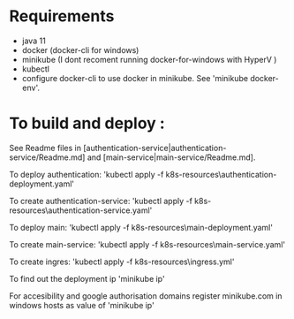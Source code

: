 
# Requirements
 * java 11
 * docker (docker-cli for windows)
 * minikube (I dont recoment running docker-for-windows with HyperV )
 * kubectl
 * configure docker-cli to use docker in minikube. See 'minikube docker-env'.

# To build and deploy :

See Readme files in [authentication-service|authentication-service/Readme.md] and [main-service|main-service/Readme.md].

To deploy authentication:
'kubectl apply -f k8s-resources\authentication-deployment.yaml'

To create authentication-service:
'kubectl apply -f k8s-resources\authentication-service.yaml'


To deploy main:
'kubectl apply -f k8s-resources\main-deployment.yaml'

To create main-service:
'kubectl apply -f k8s-resources\main-service.yaml'

To create ingres:
'kubectl apply -f k8s-resources\ingress.yml'

To find out the deployment ip
'minikube ip'

For accesibility and google authorisation domains register minikube.com in windows hosts as  value of 'minikube ip'

